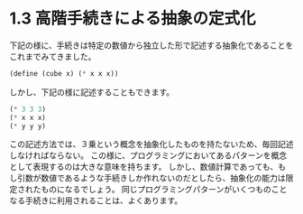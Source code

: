 # 1.3 高階手続きによる抽象の定式化
下記の様に、手続きは特定の数値から独立した形で記述する抽象化であることをこれまでみてきました。
```lisp
(define (cube x) (* x x x))
```
しかし、下記の様に記述することもできます。
```lisp
(* 3 3 3)
(* x x x)
(* y y y)
```
この記述方法では、３乗という概念を抽象化したものを持たないため、毎回記述しなければならない。
この様に、プログラミングにおいてあるパターンを概念として表現するのは大きな意味を持ちます。
しかし、数値計算であっても、もし引数が数値であるような手続きしか作れないのだとしたら、抽象化の能力は限定されたものになるでしょう。
同じプログラミングパターンがいくつものことなる手続きに利用されることは、よくあります。


